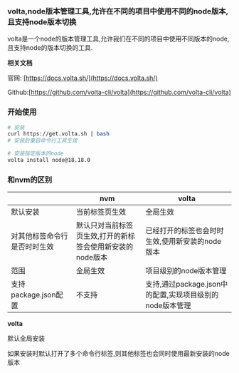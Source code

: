 ### volta,node版本管理工具,允许在不同的项目中使用不同的node版本,且支持node版本切换

volta是一个node的版本管理工具,允许我们在不同的项目中使用不同版本的node,且支持node的版本切换的工具.

**相关文档**

官网: [https://docs.volta.sh/](https://docs.volta.sh/)

Github:[https://github.com/volta-cli/volta](https://github.com/volta-cli/volta)

### 开始使用

```bash
# 安装
curl https://get.volta.sh | bash
# 安装后重启命令行工具生效

# 安装指定版本的node
volta install node@18.18.0
```


### 和nvm的区别

|                              | nvm                                                       | volta                                                    |
| ---------------------------- | --------------------------------------------------------- | -------------------------------------------------------- |
| 默认安装                     | 当前标签页生效                                            | 全局生效                                                 |
| 对其他标签命令行是否时时生效 | 默认只对当前标签页生效,打开的新标签会使用新安装的node版本 | 已经打开的标签也会时时生效,使用新安装的node版本          |
| 范围                         | 全局生效                                                  | 项目级别的node版本管理                                   |
| 支持package.json配置         | 不支持                                                    | 支持,通过package.json中的配置,实现项目级别的node版本管理 |

**volta**

默认全局安装

如果安装时默认打开了多个命令行标签,则其他标签也会同时使用最新安装的node版本